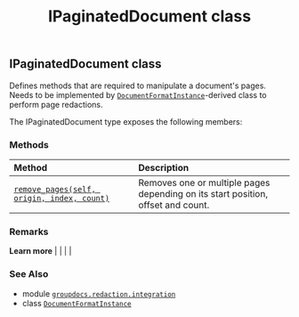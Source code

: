 ﻿---
title: IPaginatedDocument class
second_title: GroupDocs.Redaction for Python via .NET API References
description: 
type: docs
weight: 70
url: /groupdocs.redaction.integration/ipaginateddocument/
is_root: false
---

## IPaginatedDocument class

Defines methods that are required to manipulate a document's pages. Needs to be implemented by [`DocumentFormatInstance`](/redaction/python-net/groupdocs.redaction.integration/documentformatinstance)-derived class to perform page redactions.



The IPaginatedDocument type exposes the following members:

### Methods
| Method | Description |
| :- | :- |
| [`remove_pages(self, origin, index, count)`](/redaction/python-net/groupdocs.redaction.integration/ipaginateddocument/remove_pages/#groupdocs.redaction.redactions.pageseekorigin-int-int) | Removes one or multiple pages depending on its start position, offset and count. |



### Remarks 


**Learn more** |
|
 |
 |

### See Also
* module [`groupdocs.redaction.integration`](..)
* class [`DocumentFormatInstance`](/redaction/python-net/groupdocs.redaction.integration/documentformatinstance)
